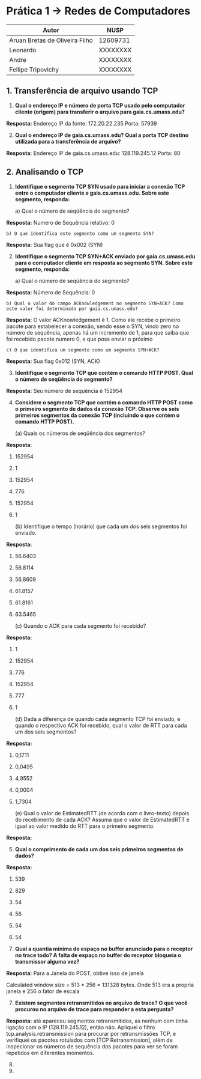 # Prática 1 -> Redes de Computadores

| Autor                          | NUSP      |
| ------------------------------ | --------- |
| Aruan Bretas de Oliveira Filho | 12609731  |
| Leonardo                       | XXXXXXXX  |
| Andre                          | XXXXXXXX  |
| Fellipe Tripovichy             | XXXXXXXX  |

## 1. Transferência de arquivo usando TCP

1. **Qual o endereço IP e número de porta TCP usado pelo computador cliente (origem) para transferir o arquivo para gaia.cs.umass.edu?**

**Resposta:** Endereço IP da fonte: 172.20.22.235
Porta: 57939

2. **Qual o endereço IP de gaia.cs.umass.edu? Qual a porta TCP destino utilizada para a transferência de arquivo?**

**Resposta:** Endereço IP de gaia.cs.umass.edu: 128.119.245.12
Porta: 80

## 2. Analisando o TCP

1. **Identifique o segmento TCP SYN usado para iniciar a conexão TCP entre o computador cliente e gaia.cs.umass.edu. Sobre este segmento, responda:**

    a) Qual o número de seqüência do segmento?

**Resposta:** Numero de Sequência relativo: 0


    b) O que identifica este segmento como um segmento SYN?

**Resposta:** Sua flag que é 0x002 (SYN)

2. **Identifique o segmento TCP SYN+ACK enviado por gaia.cs.umass.edu para o computador cliente em resposta ao segmento SYN. Sobre este segmento, responda:**

    a) Qual o número de seqüência do segmento?

**Resposta:** Número de Sequência: 0

    b) Qual o valor do campo ACKnowledgement no segmento SYN+ACK? Como este valor foi determinado por gaia.cs.umass.edu?

**Resposta:** O valor ACKnowledgement é 1. Como ele recebe o primeiro pacote para estabelecer a conexão, sendo esse o SYN, vindo zero no número de sequência, apenas há um incremento de 1, para que saiba que foi recebido pacote numero 0, e que poss enviar o próximo

    c) O que identifica um segmento como um segmento SYN+ACK?

**Resposta:** Sua flag 0x012 (SYN, ACK)

3. **Identifique o segmento TCP que contém o comando HTTP POST. Qual o número de seqüência do segmento?**

**Resposta:** Seu número de sequência é 152954

4. **Considere o segmento TCP que contém o comando HTTP POST como o primeiro segmento de dados da conexão TCP. Observe os seis primeiros segmentos da conexão TCP (incluindo o que contém o comando HTTP POST).**

    (a) Quais os números de seqüência dos segmentos?

**Resposta:** 
1. 152954
2. 1
3. 152954
4. 776
5. 152954
6. 1


    (b) Identifique o tempo (horário) que cada um dos seis segmentos foi enviado.

**Resposta:**
1. 56.6403
2. 56.8114
3. 56.8609
4. 61.8157
5. 61.8161
6. 63.5465

    (c) Quando o ACK para cada segmento foi recebido?

**Resposta:** 
1. 1
2. 152954
3. 776
4. 152954
5. 777
6. 1

    (d) Dada a diferença de quando cada segmento TCP foi enviado, e quando o
    respectivo ACK foi recebido, qual o valor de RTT para cada um dos seis
    segmentos?

**Resposta:**
1. 0,1711
2. 0,0495
3. 4,9552
4. 0,0004
5. 1,7304

    (e) Qual o valor de EstimatedRTT (de acordo com o livro-texto) depois do
    recebimento de cada ACK? Assuma que o valor de EstimatedRTT é igual ao valor
    medido do RTT para o primeiro segmento.


**Resposta:**

5. **Qual o comprimento de cada um dos seis primeiros segmentos de dados?**

**Resposta:** 
1. 539
2. 829
3. 54
4. 56
5. 54
6. 54

6. **Qual a quantia mínima de espaço no buffer anunciado para o receptor no trace todo? A falta de espaço no buffer do receptor bloqueia o transmissor alguma vez?**

**Resposta:** Para a Janela do POST, obtive isso de janela

Calculated window size = 513 * 256 = 131328 bytes. Onde 513 era a propria janela e 256 o fator de escala

7. **Existem segmentos retransmitidos no arquivo de trace? O que você procurou no arquivo de trace para responder a esta pergunta?**

**Resposta:** até apareceu segmentos retransmitidos, as nenhum com tinha ligação com o IP (128.119.245.12), então não. Apliquei o filtro tcp.analysis.retransmission para procurar por retransmissões TCP, e verifiquei os pacotes rotulados com [TCP Retransmission], além de inspecionar os números de sequência dos pacotes para ver se foram repetidos em diferentes momentos.

8. 

9. 